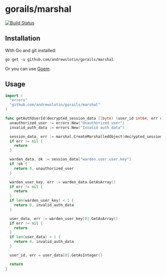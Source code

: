 gorails/marshal
===============

[![Build Status](https://travis-ci.org/andrewslotin/gorails.png)](https://travis-ci.org/andrewslotin/gorails)

## Installation

With Go and git installed:

```
go get -u github.com/andrewslotin/gorails/marshal
```

Or you can use [Goem](http://big-elephants.com/2013-09/goem-the-missing-go-extension-manager/).

## Usage

```go
import (
  "errors"
  "github.com/andrewslotin/gorails/marshal"
)

func getAuthUserId(decrypted_session_data []byte) (user_id int64, err error) {
  unauthorized_user := errors.New("Unauthorized user")
  invalid_auth_data := errors.New("Invalid auth data")

  session_data, err := marshal.CreateMarshalledObject(decrypted_session_data).GetAsMap()
  if err != nil {
    return
  }

  warden_data, ok := session_data["warden.user.user.key"]
  if !ok {
    return 0, unauthorized_user
  }

  warden_user_key, err := warden_data.GetAsArray()
  if err != nil {
    return
  }
  if len(warden_user_key) < 1 {
    return 0, invalid_auth_data
  }

  user_data, err := warden_user_key[0].GetAsArray()
  if err != nil {
    return
  }
  if len(user_data) < 1 {
    return 0, invalid_auth_data
  }

  user_id, err = user_data[0].GetAsInteger()

  return
}
```
